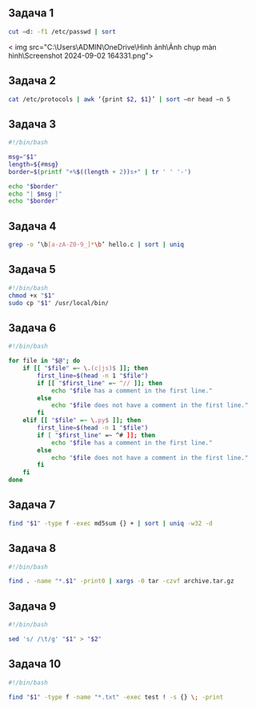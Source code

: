 ## Задача 1
```bash
cut –d: -f1 /etc/passwd | sort
```
< img src="C:\Users\ADMIN\OneDrive\Hình ảnh\Ảnh chụp màn hình\Screenshot 2024-09-02 164331.png">
## Задача 2
```bash
cat /etc/protocols | awk ‘{print $2, $1}’ | sort –nr head –n 5
```

## Задача 3

```bash
#!/bin/bash

msg="$1"
length=${#msg}
border=$(printf "+%$((length + 2))s+" | tr ' ' '-')

echo "$border"
echo "| $msg |"
echo "$border"

```
## Задача 4

```bash
grep -o ‘\b[a-zA-Z0-9_]*\b’ hello.c | sort | uniq
```


## Задача 5

```bash
#!/bin/bash
chmod +x "$1"
sudo cp "$1" /usr/local/bin/

```

## Задача 6

```bash
#!/bin/bash

for file in "$@"; do
    if [[ "$file" =~ \.(c|js)$ ]]; then
        first_line=$(head -n 1 "$file") 
        if [[ "$first_line" =~ ^// ]]; then
            echo "$file has a comment in the first line."
        else
            echo "$file does not have a comment in the first line."
        fi
    elif [[ "$file" =~ \.py$ ]]; then 
        first_line=$(head -n 1 "$file")
        if [ "$first_line" =~ ^# ]]; then
            echo "$file has a comment in the first line."
        else
            echo "$file does not have a comment in the first line."
        fi
    fi
done

```

## Задача 7

```bash
find "$1" -type f -exec md5sum {} + | sort | uniq -w32 -d
```

## Задача 8

```bash
#!/bin/bash

find . -name "*.$1" -print0 | xargs -0 tar -czvf archive.tar.gz
```

## Задача 9

```bash
#!/bin/bash

sed 's/ /\t/g' "$1" > "$2"
```

## Задача 10

```bash
#!/bin/bash

find "$1" -type f -name "*.txt" -exec test ! -s {} \; -print
```
